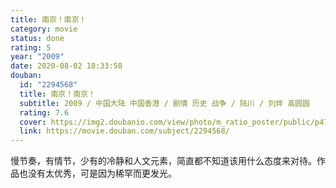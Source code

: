 ```yaml
---
title: 南京！南京！
category: movie
status: done
rating: 5
year: "2009"
date: 2020-08-02 18:33:58
douban:
  id: "2294568"
  title: 南京！南京！
  subtitle: 2009 / 中国大陆 中国香港 / 剧情 历史 战争 / 陆川 / 刘烨 高圆圆
  rating: 7.6
  cover: https://img2.doubanio.com/view/photo/m_ratio_poster/public/p470463541.jpg
  link: https://movie.douban.com/subject/2294568/
---
```


慢节奏，有情节，少有的冷静和人文元素，简直都不知道该用什么态度来对待。作品也没有太优秀，可是因为稀罕而更发光。
